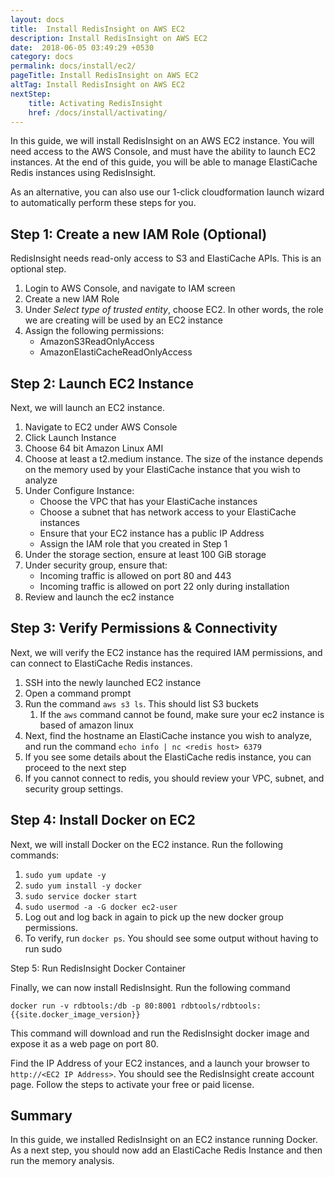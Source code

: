 ```yaml
---
layout: docs
title:  Install RedisInsight on AWS EC2
description: Install RedisInsight on AWS EC2
date:  2018-06-05 03:49:29 +0530
category: docs
permalink: docs/install/ec2/
pageTitle: Install RedisInsight on AWS EC2
altTag: Install RedisInsight on AWS EC2
nextStep:
    title: Activating RedisInsight
    href: /docs/install/activating/
---
```

In this guide, we will install RedisInsight on an AWS EC2 instance. You will need access to the AWS Console, and must have the ability to launch EC2 instances. At the end of this guide, you will be able to manage ElastiCache Redis instances using RedisInsight.

As an alternative, you can also use our 1-click cloudformation launch wizard to automatically perform these steps for you.

Step 1: Create a new IAM Role (Optional)
--------------

RedisInsight needs read-only access to S3 and ElastiCache APIs. This is an optional step.

1. Login to AWS Console, and navigate to IAM screen
1. Create a new IAM Role
1. Under *Select type of trusted entity*, choose EC2. In other words, the role we are creating will be used by an EC2 instance
1. Assign the following permissions:
    * AmazonS3ReadOnlyAccess
    * AmazonElastiCacheReadOnlyAccess

Step 2: Launch EC2 Instance
--------------

Next, we will launch an EC2 instance.

1. Navigate to EC2 under AWS Console
1. Click Launch Instance
1. Choose 64 bit Amazon Linux AMI
1. Choose at least a t2.medium instance. The size of the instance depends on the memory used by your ElastiCache instance that you wish to analyze
1. Under Configure Instance:
   * Choose the VPC that has your ElastiCache instances
   * Choose a subnet that has network access to your ElastiCache instances
   * Ensure that your EC2 instance has a public IP Address
   * Assign the IAM role that you created in Step 1
1. Under the storage section, ensure at least 100 GiB storage
1. Under security group, ensure that:
    * Incoming traffic is allowed on port 80 and 443
    * Incoming traffic is allowed on port 22 only during installation
1. Review and launch the ec2 instance

Step 3: Verify Permissions & Connectivity
----------

Next, we will verify the EC2 instance has the required IAM permissions, and can connect to ElastiCache Redis instances.

1. SSH into the newly launched EC2 instance
1. Open a command prompt
1. Run the command `aws s3 ls`. This should list S3 buckets
    1. If the `aws` command cannot be found, make sure your ec2 instance is based of amazon linux
1. Next, find the hostname an ElastiCache instance you wish to analyze, and run the command `echo info | nc <redis host> 6379`
1. If you see some details about the ElastiCache redis instance, you can proceed to the next step
1. If you cannot connect to redis, you should review your VPC, subnet, and security group settings.

Step 4: Install Docker on EC2
-------

Next, we will install Docker on the EC2 instance. Run the following commands:

1. `sudo yum update -y`
1. `sudo yum install -y docker`
1. `sudo service docker start`
1. `sudo usermod -a -G docker ec2-user`
1. Log out and log back in again to pick up the new docker group permissions.
1. To verify, run `docker ps`. You should see some output without having to run sudo

Step 5: Run RedisInsight Docker Container

Finally, we can now install RedisInsight. Run the following command

`docker run -v rdbtools:/db -p 80:8001 rdbtools/rdbtools:{{site.docker_image_version}}`

This command will download and run the RedisInsight docker image and expose it as a web page on port 80.

Find the IP Address of your EC2 instances, and a launch your browser to `http://<EC2 IP Address>`. You should see the RedisInsight create account page. Follow the steps to activate your free or paid license.

Summary
------

In this guide, we installed RedisInsight on an EC2 instance running Docker. As a next step, you should now add an ElastiCache Redis Instance and then run the memory analysis.
